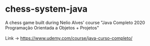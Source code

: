 # chess-system-java
A chess game built during Nelio Alves' course "Java Completo 2020 Programação Orientada a Objetos + Projetos"<br/>
<br/>
Link -> https://www.udemy.com/course/java-curso-completo/
